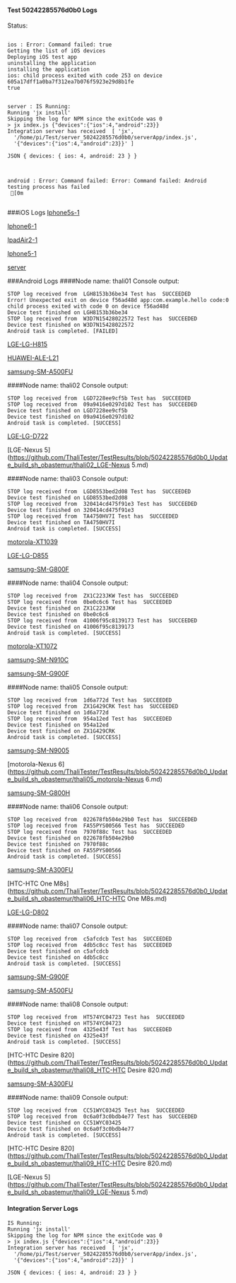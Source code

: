 #### Test 50242285576d0b0 Logs

Status: 
```

ios : Error: Command failed: true
Getting the list of iOS devices 
Deploying iOS test app 
uninstalling the application 
installing the application 
ios: child process exited with code 253 on device 605a17dff1a0ba7f312ea7b076f5923e29d8b1fe 
true


server : IS Running:
Running 'jx install'
Skipping the log for NPM since the exitCode was 0
> jx index.js {"devices":{"ios":4,"android":23}}
Integration server has received  [ 'jx',
  '/home/pi/Test/server_50242285576d0b0/serverApp/index.js',
  '{"devices":{"ios":4,"android":23}}' ]

JSON { devices: { ios: 4, android: 23 } }



android : Error: Command failed: Error: Command failed: Android testing process has failed
 [0m


```
###iOS Logs
[Iphone5s-1](https://github.com/ThaliTester/TestResults/blob/50242285576d0b0_Update_build_sh_obastemur/iOS_Iphone5s-1.md)

[Iphone6-1](https://github.com/ThaliTester/TestResults/blob/50242285576d0b0_Update_build_sh_obastemur/iOS_Iphone6-1.md)

[IpadAir2-1](https://github.com/ThaliTester/TestResults/blob/50242285576d0b0_Update_build_sh_obastemur/iOS_IpadAir2-1.md)

[Iphone5-1](https://github.com/ThaliTester/TestResults/blob/50242285576d0b0_Update_build_sh_obastemur/iOS_Iphone5-1.md)

[server](https://github.com/ThaliTester/TestResults/blob/50242285576d0b0_Update_build_sh_obastemur/iOS_server.md)


###Android Logs
####Node name: thali01
Console output:
```
STOP log received from  LGH8153b36be34 Test has  SUCCEEDED
Error! Unexpected exit on device f56ad48d app:com.example.hello code:0 
child process exited with code 0 on device f56ad48d 
Device test finished on LGH8153b36be34 
STOP log received from  W3D7N15428022572 Test has  SUCCEEDED
Device test finished on W3D7N15428022572 
Android task is completed. [FAILED]
```
[LGE-LG-H815](https://github.com/ThaliTester/TestResults/blob/50242285576d0b0_Update_build_sh_obastemur/thali01_LGE-LG-H815.md)

[HUAWEI-ALE-L21](https://github.com/ThaliTester/TestResults/blob/50242285576d0b0_Update_build_sh_obastemur/thali01_HUAWEI-ALE-L21.md)

[samsung-SM-A500FU](https://github.com/ThaliTester/TestResults/blob/50242285576d0b0_Update_build_sh_obastemur/thali01_samsung-SM-A500FU.md)

####Node name: thali02
Console output:
```
STOP log received from  LGD7228ee9cf5b Test has  SUCCEEDED
STOP log received from  09a9416e0297d102 Test has  SUCCEEDED
Device test finished on LGD7228ee9cf5b 
Device test finished on 09a9416e0297d102 
Android task is completed. [SUCCESS]
```
[LGE-LG-D722](https://github.com/ThaliTester/TestResults/blob/50242285576d0b0_Update_build_sh_obastemur/thali02_LGE-LG-D722.md)

[LGE-Nexus 5](https://github.com/ThaliTester/TestResults/blob/50242285576d0b0_Update_build_sh_obastemur/thali02_LGE-Nexus 5.md)

####Node name: thali03
Console output:
```
STOP log received from  LGD8553bed2d08 Test has  SUCCEEDED
Device test finished on LGD8553bed2d08 
STOP log received from  320414cd475f91e3 Test has  SUCCEEDED
Device test finished on 320414cd475f91e3 
STOP log received from  TA4750HV7I Test has  SUCCEEDED
Device test finished on TA4750HV7I 
Android task is completed. [SUCCESS]
```
[motorola-XT1039](https://github.com/ThaliTester/TestResults/blob/50242285576d0b0_Update_build_sh_obastemur/thali03_motorola-XT1039.md)

[LGE-LG-D855](https://github.com/ThaliTester/TestResults/blob/50242285576d0b0_Update_build_sh_obastemur/thali03_LGE-LG-D855.md)

[samsung-SM-G800F](https://github.com/ThaliTester/TestResults/blob/50242285576d0b0_Update_build_sh_obastemur/thali03_samsung-SM-G800F.md)

####Node name: thali04
Console output:
```
STOP log received from  ZX1C223JKW Test has  SUCCEEDED
STOP log received from  0be0c6c6 Test has  SUCCEEDED
Device test finished on ZX1C223JKW 
Device test finished on 0be0c6c6 
STOP log received from  41006f95c8139173 Test has  SUCCEEDED
Device test finished on 41006f95c8139173 
Android task is completed. [SUCCESS]
```
[motorola-XT1072](https://github.com/ThaliTester/TestResults/blob/50242285576d0b0_Update_build_sh_obastemur/thali04_motorola-XT1072.md)

[samsung-SM-N910C](https://github.com/ThaliTester/TestResults/blob/50242285576d0b0_Update_build_sh_obastemur/thali04_samsung-SM-N910C.md)

[samsung-SM-G900F](https://github.com/ThaliTester/TestResults/blob/50242285576d0b0_Update_build_sh_obastemur/thali04_samsung-SM-G900F.md)

####Node name: thali05
Console output:
```
STOP log received from  1d6a772d Test has  SUCCEEDED
STOP log received from  ZX1G429CRK Test has  SUCCEEDED
Device test finished on 1d6a772d 
STOP log received from  954a12ed Test has  SUCCEEDED
Device test finished on 954a12ed 
Device test finished on ZX1G429CRK 
Android task is completed. [SUCCESS]
```
[samsung-SM-N9005](https://github.com/ThaliTester/TestResults/blob/50242285576d0b0_Update_build_sh_obastemur/thali05_samsung-SM-N9005.md)

[motorola-Nexus 6](https://github.com/ThaliTester/TestResults/blob/50242285576d0b0_Update_build_sh_obastemur/thali05_motorola-Nexus 6.md)

[samsung-SM-G800H](https://github.com/ThaliTester/TestResults/blob/50242285576d0b0_Update_build_sh_obastemur/thali05_samsung-SM-G800H.md)

####Node name: thali06
Console output:
```
STOP log received from  022678fb504e29b0 Test has  SUCCEEDED
STOP log received from  FA55PYS00566 Test has  SUCCEEDED
STOP log received from  7970f88c Test has  SUCCEEDED
Device test finished on 022678fb504e29b0 
Device test finished on 7970f88c 
Device test finished on FA55PYS00566 
Android task is completed. [SUCCESS]
```
[samsung-SM-A300FU](https://github.com/ThaliTester/TestResults/blob/50242285576d0b0_Update_build_sh_obastemur/thali06_samsung-SM-A300FU.md)

[HTC-HTC One M8s](https://github.com/ThaliTester/TestResults/blob/50242285576d0b0_Update_build_sh_obastemur/thali06_HTC-HTC One M8s.md)

[LGE-LG-D802](https://github.com/ThaliTester/TestResults/blob/50242285576d0b0_Update_build_sh_obastemur/thali06_LGE-LG-D802.md)

####Node name: thali07
Console output:
```
STOP log received from  c5afcdcb Test has  SUCCEEDED
STOP log received from  4db5c8cc Test has  SUCCEEDED
Device test finished on c5afcdcb 
Device test finished on 4db5c8cc 
Android task is completed. [SUCCESS]
```
[samsung-SM-G900F](https://github.com/ThaliTester/TestResults/blob/50242285576d0b0_Update_build_sh_obastemur/thali07_samsung-SM-G900F.md)

[samsung-SM-A500FU](https://github.com/ThaliTester/TestResults/blob/50242285576d0b0_Update_build_sh_obastemur/thali07_samsung-SM-A500FU.md)

####Node name: thali08
Console output:
```
STOP log received from  HT574YC04723 Test has  SUCCEEDED
Device test finished on HT574YC04723 
STOP log received from  4325e43f Test has  SUCCEEDED
Device test finished on 4325e43f 
Android task is completed. [SUCCESS]
```
[HTC-HTC Desire 820](https://github.com/ThaliTester/TestResults/blob/50242285576d0b0_Update_build_sh_obastemur/thali08_HTC-HTC Desire 820.md)

[samsung-SM-A300FU](https://github.com/ThaliTester/TestResults/blob/50242285576d0b0_Update_build_sh_obastemur/thali08_samsung-SM-A300FU.md)

####Node name: thali09
Console output:
```
STOP log received from  CC51WYC03425 Test has  SUCCEEDED
STOP log received from  0c6a0f3c0bdb4e77 Test has  SUCCEEDED
Device test finished on CC51WYC03425 
Device test finished on 0c6a0f3c0bdb4e77 
Android task is completed. [SUCCESS]
```
[HTC-HTC Desire 820](https://github.com/ThaliTester/TestResults/blob/50242285576d0b0_Update_build_sh_obastemur/thali09_HTC-HTC Desire 820.md)

[LGE-Nexus 5](https://github.com/ThaliTester/TestResults/blob/50242285576d0b0_Update_build_sh_obastemur/thali09_LGE-Nexus 5.md)




#### Integration Server Logs
```
IS Running:
Running 'jx install'
Skipping the log for NPM since the exitCode was 0
> jx index.js {"devices":{"ios":4,"android":23}}
Integration server has received  [ 'jx',
  '/home/pi/Test/server_50242285576d0b0/serverApp/index.js',
  '{"devices":{"ios":4,"android":23}}' ]

JSON { devices: { ios: 4, android: 23 } }


```

